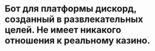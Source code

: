 # Бот для платформы дискорд, созданный в развлекательных целей. Не имеет никакого отношения к реальному казино.
